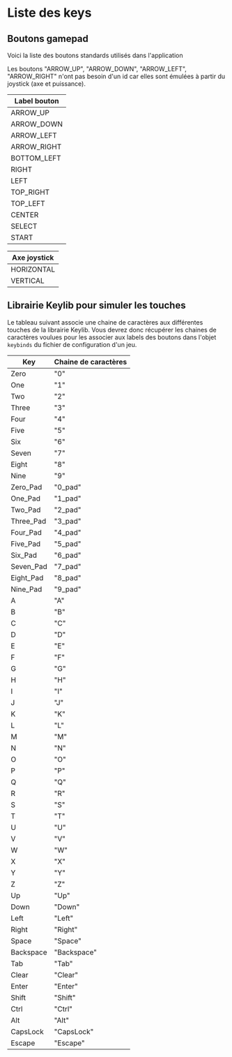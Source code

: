 # Liste des keys

## Boutons gamepad

Voici la liste des boutons standards utilisés dans l'application

Les boutons "ARROW_UP", "ARROW_DOWN", "ARROW_LEFT", "ARROW_RIGHT" n'ont pas besoin d'un id car elles sont émulées à partir du joystick (axe et puissance).

| Label bouton  |         
| ------------- |
| ARROW_UP      |
| ARROW_DOWN    |
| ARROW_LEFT    |
| ARROW_RIGHT   |
| BOTTOM_LEFT   |
| RIGHT         |
| LEFT          |
| TOP_RIGHT     |
| TOP_LEFT      |
| CENTER        |
| SELECT        |
| START         |

| Axe joystick  |        
| ------------- |
| HORIZONTAL    |
| VERTICAL      |

## Librairie Keylib pour simuler les touches

Le tableau suivant associe une chaine de caractères aux différentes touches de la librairie Keylib. Vous devrez donc récupérer les chaines de caractères voulues pour les associer aux labels des boutons dans l'objet `keybinds` du fichier de configuration d'un jeu.

| Key  | Chaine de caractères |         
| ------------- |------------- |
|    Zero | "0" |
|    One | "1" |
|    Two | "2" |
|    Three | "3" |
|    Four | "4" |
|    Five | "5" |
|    Six | "6" |
|    Seven | "7" |
|    Eight | "8" |
|    Nine | "9" |
|    Zero_Pad | "0_pad" |
|    One_Pad | "1_pad" |
|    Two_Pad | "2_pad" |
|    Three_Pad | "3_pad" |
|    Four_Pad | "4_pad" |
|    Five_Pad | "5_pad" |
|    Six_Pad | "6_pad" |
|    Seven_Pad | "7_pad" |
|    Eight_Pad | "8_pad" |
|    Nine_Pad | "9_pad" |
|    A | "A" |
|    B | "B" |
|    C | "C" |
|    D | "D" |
|    E | "E" |
|    F | "F" |
|    G | "G" |
|    H | "H" |
|    I | "I" |
|    J | "J" |
|    K | "K" |
|    L | "L" |
|    M | "M" |
|    N | "N" |
|    O | "O" |
|    P | "P" |
|    Q | "Q" |
|    R | "R" |
|    S | "S" |
|    T | "T" |
|    U | "U" |
|    V | "V" |
|    W | "W" |
|    X | "X" |
|    Y | "Y" |
|    Z | "Z" |
|    Up | "Up" |
|    Down | "Down" |
|    Left | "Left" |
|    Right | "Right" |
|    Space | "Space" |
|    Backspace | "Backspace" |
|    Tab | "Tab" |
|    Clear | "Clear" |
|    Enter | "Enter" |
|    Shift | "Shift" |
|    Ctrl | "Ctrl" |
|    Alt | "Alt" |
|    CapsLock | "CapsLock" |
|    Escape | "Escape" |

